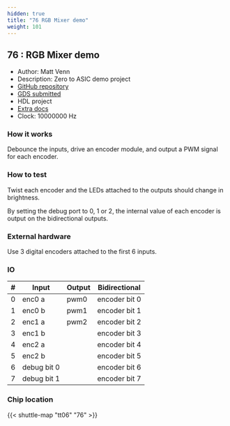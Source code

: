 ```yaml
---
hidden: true
title: "76 RGB Mixer demo"
weight: 101
---
```


## 76 : RGB Mixer demo

* Author: Matt Venn
* Description: Zero to ASIC demo project
* [GitHub repository](https://github.com/mattvenn/tt06-rgb-mixer)
* [GDS submitted](https://github.com/mattvenn/tt06-rgb-mixer/actions/runs/8753101289)
* HDL project
* [Extra docs]()
* Clock: 10000000 Hz

<!---

This file is used to generate your project datasheet. Please fill in the information below and delete any unused
sections.

You can also include images in this folder and reference them in the markdown. Each image must be less than
512 kb in size, and the combined size of all images must be less than 1 MB.
-->


### How it works

Debounce the inputs, drive an encoder module, and output a PWM signal for each encoder.

### How to test

Twist each encoder and the LEDs attached to the outputs should change in brightness.

By setting the debug port to 0, 1 or 2, the internal value of each encoder is output on the bidirectional outputs.

### External hardware

Use 3 digital encoders attached to the first 6 inputs.


### IO

| #             | Input    | Output   | Bidirectional   |
| ------------- | -------- | -------- | --------------- |
| 0 | enc0 a  | pwm0  | encoder bit 0        |
| 1 | enc0 b  | pwm1  | encoder bit 1        |
| 2 | enc1 a  | pwm2  | encoder bit 2        |
| 3 | enc1 b  |   | encoder bit 3        |
| 4 | enc2 a  |   | encoder bit 4        |
| 5 | enc2 b  |   | encoder bit 5        |
| 6 | debug bit 0  |   | encoder bit 6        |
| 7 | debug bit 1  |   | encoder bit 7        |


### Chip location

{{< shuttle-map "tt06" "76" >}}
